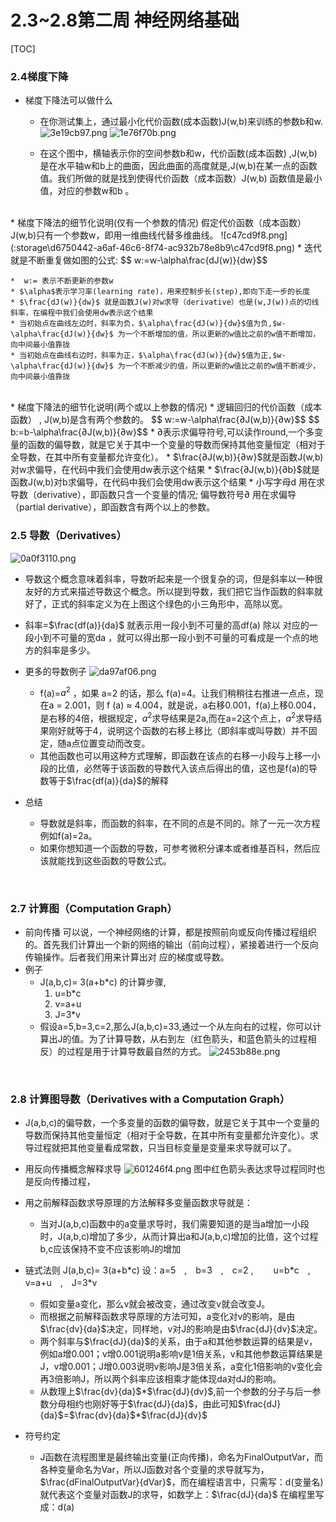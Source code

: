 # 2.3~2.8第二周 神经网络基础
[TOC]

### 2.4梯度下降
* 梯度下降法可以做什么
	* 在你测试集上，通过最小化代价函数(成本函数)J(w,b)来训练的参数b和w.
		![3e19cb97.png](:storage\d6750442-a6af-46c6-8f74-ac932b78e8b9\3e19cb97.png)
		![1e76f70b.png](:storage\d6750442-a6af-46c6-8f74-ac932b78e8b9\1e76f70b.png)

	* 在这个图中，横轴表示你的空间参数b和w，代价函数(成本函数) ,J(w,b)是在水平轴w和b上的曲面，因此曲面的高度就是,J(w,b)在某一点的函数值。我们所做的就是找到使得代价函数（成本函数）J(w,b) 函数值是最小值，对应的参数w和b 。
<br>
* 梯度下降法的细节化说明(仅有一个参数的情况)
	假定代价函数（成本函数）J(w,b)只有一个参数w，即用一维曲线代替多维曲线。
	![c47cd9f8.png](:storage\d6750442-a6af-46c6-8f74-ac932b78e8b9\c47cd9f8.png)
	* 迭代就是不断重复做如图的公式:
		$$ w:=w-\alpha\frac{dJ(w)}{dw}$$
		
	*  w:= 表示不断更新的参数w
	* $\alpha$表示学习率(learning rate)，用来控制步长(step),即向下走一步的长度
	* $\frac{dJ(w)}{dw}$ 就是函数J(w)对w求导（derivative）也是(w,J(w))点的切线斜率，在编程中我们会使用dw表示这个结果
	* 当初始点在曲线左边时，斜率为负，$\alpha\frac{dJ(w)}{dw}$值为负,$w-\alpha\frac{dJ(w)}{dw}$ 为一个不断增加的值，所以更新的w值比之前的w值不断增加，向中间最小值靠拢
	* 当初始点在曲线右边时，斜率为正，$\alpha\frac{dJ(w)}{dw}$值为正,$w-\alpha\frac{dJ(w)}{dw}$ 为一个不断减少的值，所以更新的w值比之前的w值不断减少，向中间最小值靠拢
<br>
* 梯度下降法的细节化说明(两个或以上参数的情况)
	* 逻辑回归的代价函数（成本函数） , J(w,b)是含有两个参数的。
	$$ w:=w-\alpha\frac{∂J(w,b)}{∂w}$$
	$$ b:=b-\alpha\frac{∂J(w,b)}{∂w}$$
	* ∂表示求偏导符号,可以读作round,一个多变量的函数的偏导数，就是它关于其中一个变量的导数而保持其他变量恒定（相对于全导数，在其中所有变量都允许变化）。
	* $\frac{∂J(w,b)}{∂w}$就是函数J(w,b)对w求偏导，在代码中我们会使用dw表示这个结果
	* $\frac{∂J(w,b)}{∂b}$就是函数J(w,b)对b求偏导，在代码中我们会使用dw表示这个结果
	* 小写字母d 用在求导数（derivative），即函数只含一个变量的情况; 偏导数符号∂ 用在求偏导（partial derivative），即函数含有两个以上的参数。
<br>

### 2.5 导数（Derivatives）
![0a0f3110.png](:storage\d6750442-a6af-46c6-8f74-ac932b78e8b9\0a0f3110.png)
*	导数这个概念意味着斜率，导数听起来是一个很复杂的词，但是斜率以一种很友好的方式来描述导数这个概念。所以提到导数，我们把它当作函数的斜率就好了，正式的斜率定义为在上图这个绿色的小三角形中，高除以宽。
*	斜率=$\frac{df(a)}{da}$ 就表示用一段小到不可量的高df(a) 除以 对应的一段小到不可量的宽da ，就可以得出那一段小到不可量的可看成是一个点的地方的斜率是多少。

* 更多的导数例子
 ![da97af06.png](:storage\d6750442-a6af-46c6-8f74-ac932b78e8b9\da97af06.png)
 	* f(a)=$a^2$ ，如果 a=2 的话，那么 f(a)=4。让我们稍稍往右推进一点点，现在a = 2.001，则 f (a) ≈ 4.004，就是说，a右移0.001，f(a)上移0.004，是右移的4倍，根据规定，$a^2$求导结果是2a,而在a=2这个点上，$a^2$求导结果刚好就等于4，说明这个函数的右移上移比（即斜率或叫导数）并不固定，随a点位置变动而改变。
 	* 其他函数也可以用这种方式理解，即函数在该点的右移一小段与上移一小段的比值，必然等于该函数的导数代入该点后得出的值，这也是f(a)的导数等于$\frac{df(a)}{da}$的解释

* 总结
	* 导数就是斜率，而函数的斜率，在不同的点是不同的。除了一元一次方程例如f(a)=2a。
	* 如果你想知道一个函数的导数，可参考微积分课本或者维基百科，然后应该就能找到这些函数的导数公式。

<br>

### 2.7 计算图（Computation Graph）
* 前向传播
 可以说，一个神经网络的计算，都是按照前向或反向传播过程组织的。首先我们计算出一个新的网络的输出（前向过程），紧接着进行一个反向传输操作。后者我们用来计算出对
应的梯度或导数。
* 例子
	* J(a,b,c)= 3(a+b\*c) 的计算步骤,
		1. u=b\*c
		2. v=a+u
		3. J=3\*v
	* 假设a=5,b=3,c=2,那么J(a,b,c)=33,通过一个从左向右的过程，你可以计算出J的值。为了计算导数，从右到左（红色箭头，和蓝色箭头的过程相反）的过程是用于计算导数最自然的方式。
	![2453b88e.png](:storage\d6750442-a6af-46c6-8f74-ac932b78e8b9\2453b88e.png)

<br>

### 2.8 计算图导数（Derivatives with a Computation Graph）
* J(a,b,c)的偏导数，一个多变量的函数的偏导数，就是它关于其中一个变量的导数而保持其他变量恒定（相对于全导数，在其中所有变量都允许变化）。求导过程就把其他变量看成常数，只当目标变量是变量来求导就可以了。
* 用反向传播概念解释求导
	![601246f4.png](:storage\d6750442-a6af-46c6-8f74-ac932b78e8b9\601246f4.png)
	图中红色箭头表达求导过程同时也是反向传播过程，
	
* 用之前解释函数求导原理的方法解释多变量函数求导就是：
	* 当对J(a,b,c)函数中的a变量求导时，我们需要知道的是当a增加一小段时，J(a,b,c)增加了多少，从而计算出a和J(a,b,c)增加的比值，这个过程b,c应该保持不变不应该影响J的增加
* 链式法则
	J(a,b,c)= 3(a+b\*c) 
	设：a=5　,　b=3　,　c=2  ,
	　　u=b\*c　,　v=a+u　,　J=3\*v
	* 假如变量a变化，那么v就会被改变，通过改变v就会改变J。
	* 而根据之前解释函数求导原理的方法可知，a变化对v的影响，是由$\frac{dv}{da}$决定，同样地，v对J的影响是由$\frac{dJ}{dv}$决定。
	* 两个斜率与$\frac{dJ}{da}$的关系，由于a和其他参数运算的结果是v，例如a增0.001；v增0.001说明a影响v是1倍关系，v和其他参数运算结果是J，v增0.001；J增0.003说明v影响J是3倍关系，a变化1倍影响的v变化会再3倍影响J，所以两个斜率应该相乘才能体现da对dJ的影响。
	* 从数理上$\frac{dv}{da}$\*$\frac{dJ}{dv}$,前一个参数的分子与后一参数分母相约也刚好等于$\frac{dJ}{da}$，由此可知$\frac{dJ}{da}$=$\frac{dv}{da}$\*$\frac{dJ}{dv}$

* 符号约定
	* J函数在流程图里是最终输出变量(正向传播)，命名为FinalOutputVar，而各种变量命名为Var，所以J函数对各个变量的求导就写为，$\frac{dFinalOutputVar}{dVar}$，而在编程语言中，只需写：d(变量名) 就代表这个变量对函数J的求导，如数学上：$\frac{dJ}{da}$ 在编程里写成：d(a)
	
	



<!--stackedit_data:
eyJoaXN0b3J5IjpbLTY3MTgxNTI2Ml19
-->

